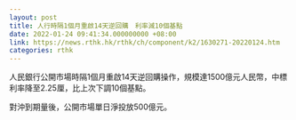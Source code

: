```yaml
---
layout: post
title: 人行時隔1個月重啟14天逆回購　利率減10個基點
date: 2022-01-24 09:41:34.000000000 +08:00
link: https://news.rthk.hk/rthk/ch/component/k2/1630271-20220124.htm
categories: rthk
---
```


人民銀行公開市場時隔1個月重啟14天逆回購操作，規模達1500億元人民幣，中標利率降至2.25厘，比上次下調10個基點。

對沖到期量後，公開市場單日淨投放500億元。
